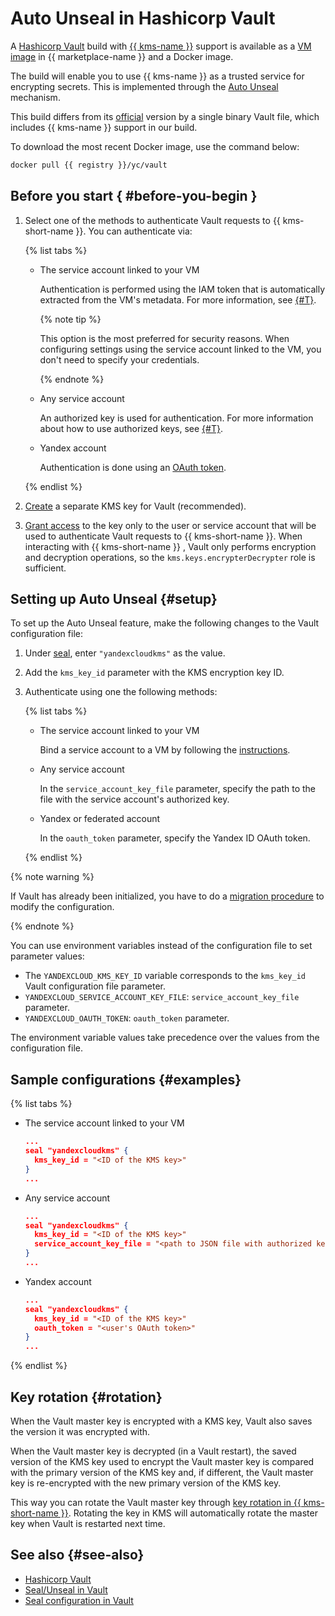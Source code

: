# Auto Unseal in Hashicorp Vault

A [Hashicorp Vault](https://www.vaultproject.io/) build with [{{ kms-name }}](../) support is available as a [VM image](/marketplace/products/yc/vault-yckms) in {{ marketplace-name }} and a Docker image.

The build will enable you to use {{ kms-name }} as a trusted service for encrypting secrets. This is implemented through the [Auto Unseal](https://www.vaultproject.io/docs/concepts/seal#auto-unseal) mechanism.

This build differs from its [official](https://hub.docker.com/_/vault) version by a single binary Vault file, which includes {{ kms-name }} support in our build.

To download the most recent Docker image, use the command below:

```bash
docker pull {{ registry }}/yc/vault
```

## Before you start { #before-you-begin }

1. Select one of the methods to authenticate Vault requests to {{ kms-short-name }}. You can authenticate via:

   {% list tabs %}

   - The service account linked to your VM

      Authentication is performed using the IAM token that is automatically extracted from the VM's metadata. For more information, see [{#T}](../../compute/operations/vm-connect/auth-inside-vm.md).

      {% note tip %}

      This option is the most preferred for security reasons. When configuring settings using the service account linked to the VM, you don't need to specify your credentials.

      {% endnote %}

   - Any service account

      An authorized key is used for authentication. For more information about how to use authorized keys, see [{#T}](../../iam/operations/iam-token/create-for-sa.md#via-cli).

   - Yandex account

      Authentication is done using an [OAuth token](../../iam/concepts/authorization/oauth-token.md).

   {% endlist %}

1. [Create](../operations/key.md#create) a separate KMS key for Vault (recommended).
1. [Grant access](../../iam/operations/roles/grant.md) to the key only to the user or service account that will be used to authenticate Vault requests to {{ kms-short-name }}. When interacting with {{ kms-short-name }} , Vault only performs encryption and decryption operations, so the `kms.keys.encrypterDecrypter` role is sufficient.

## Setting up Auto Unseal {#setup}

To set up the Auto Unseal feature, make the following changes to the Vault configuration file:

1. Under [seal](https://www.vaultproject.io/docs/configuration/seal#seal-stanza), enter `"yandexcloudkms"` as the value.
1. Add the `kms_key_id` parameter with the KMS encryption key ID.
1. Authenticate using one the following methods:

   {% list tabs %}

   - The service account linked to your VM

      Bind a service account to a VM by following the [instructions](../../compute/operations/vm-connect/auth-inside-vm.md).

   - Any service account

      In the `service_account_key_file` parameter, specify the path to the file with the service account's authorized key.

   - Yandex or federated account

      In the `oauth_token` parameter, specify the Yandex ID OAuth token.

   {% endlist %}

{% note warning %}

If Vault has already been initialized, you have to do a [migration procedure](https://www.vaultproject.io/docs/concepts/seal#seal-migration) to modify the configuration.

{% endnote %}

You can use environment variables instead of the configuration file to set parameter values:
* The `YANDEXCLOUD_KMS_KEY_ID` variable corresponds to the `kms_key_id` Vault configuration file parameter.
* `YANDEXCLOUD_SERVICE_ACCOUNT_KEY_FILE`: `service_account_key_file` parameter.
* `YANDEXCLOUD_OAUTH_TOKEN`: `oauth_token` parameter.

The environment variable values take precedence over the values from the configuration file.

## Sample configurations {#examples}

{% list tabs %}

- The service account linked to your VM

   ```json
   ...
   seal "yandexcloudkms" {
     kms_key_id = "<ID of the KMS key>"
   }
   ...
   ```

- Any service account

   ```json
   ...
   seal "yandexcloudkms" {
     kms_key_id = "<ID of the KMS key>"
     service_account_key_file = "<path to JSON file with authorized key>"
   }
   ...
   ```

- Yandex account

   ```json
   ...
   seal "yandexcloudkms" {
     kms_key_id = "<ID of the KMS key>"
     oauth_token = "<user's OAuth token>"
   }
   ...
   ```

{% endlist %}

## Key rotation {#rotation}

When the Vault master key is encrypted with a KMS key, Vault also saves the version it was encrypted with.

When the Vault master key is decrypted (in a Vault restart), the saved version of the KMS key used to encrypt the Vault master key is compared with the primary version of the KMS key and, if different, the Vault master key is re-encrypted with the new primary version of the KMS key.

This way you can rotate the Vault master key through [key rotation in {{ kms-short-name }}](../concepts/version.md#rotate-key). Rotating the key in KMS will automatically rotate the master key when Vault is restarted next time.

## See also {#see-also}
* [Hashicorp Vault](https://www.vaultproject.io/)
* [Seal/Unseal in Vault](https://www.vaultproject.io/docs/concepts/seal)
* [Seal configuration in Vault](https://www.vaultproject.io/docs/configuration/seal)